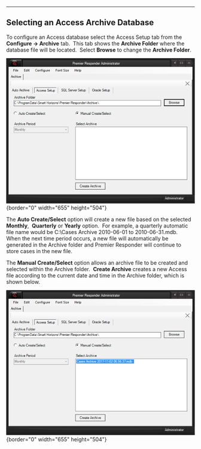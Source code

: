   ------------------------------------------
  **Selecting an Access Archive Database**
  ------------------------------------------

To configure an Access database select the Access Setup tab from the
**Configure -\> Archive** tab.  This tab shows the **Archive Folder**
where the database file will be located.  Select **Browse** to change
the **Archive Folder**. 

![](Case%20Archive%20Access_files/image001.png){border="0" width="655"
height="504"}

The **Auto Create/Select** option will create a new file based on the
selected **Monthly**,  **Quarterly** or **Yearly** option.  For example,
a quarterly automatic file name would be C:\\Cases Archive 2010-06-01 to
2010-06-31.mdb.  When the next time period occurs, a new file will
automatically be generated in the Archive folder and Premier Responder
will continue to store cases in the new file.

The **Manual Create/Select** option allows an archive file to be created
and selected within the Archive folder.  **Create Archive** creates a
new Access file according to the current date and time in the Archive
folder, which is shown below.

![](Case%20Archive%20Access_files/image002.png){border="0" width="655"
height="504"}
